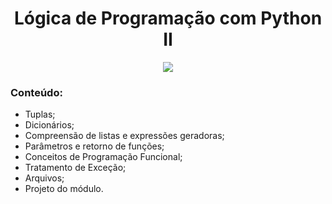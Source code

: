 <h1 align="center">
Lógica de Programação com Python II
</h1>

<p align="center">
<img src="https://img.shields.io/static/v1?label=Status&message=AGUARDANDO&color=blue&style=for-the-badge"/>
</p>


### Conteúdo:

- Tuplas;
- Dicionários;
- Compreensão de listas e expressões geradoras;
- Parâmetros e retorno de funções;
- Conceitos de Programação Funcional;
- Tratamento de Exceção;
- Arquivos;
- Projeto do módulo.
